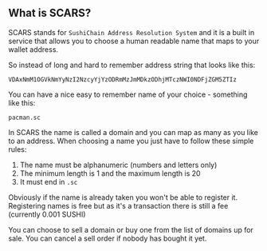 ## What is SCARS?

SCARS stands for `SushiChain Address Resolution System` and it is a built in service that allows you to choose a human readable name that maps to your wallet address.

So instead of long and hard to remember address string that looks like this:

```
VDAxNmM1OGVkNmYyNzI2NzcyYjYzODRmMzJmMDkzODhjMTczNWI0NDFjZGM5ZTIz
```

You can have a nice easy to remember name of your choice - something like this:

```
pacman.sc
```

In SCARS the name is called a domain and you can map as many as you like to an address. When choosing a name you just have to follow these simple rules:

1. The name must be alphanumeric (numbers and letters only)
2. The minimum length is 1 and the maximum length is 20
3. It must end in `.sc`

Obviously if the name is already taken you won't be able to register it. Registering names is free but as it's a transaction there is still a fee (currently 0.001 SUSHI)

You can choose to sell a domain or buy one from the list of domains up for sale. You can cancel a sell order if nobody has bought it yet.